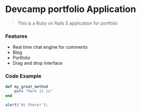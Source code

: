 # Devcamp portfolio Application

> This is a Ruby on Rails 5 application for portfolio

### Features

- Real time chat engine for comments
- Blog
- Portfolio
- Drag and drop interface


### Code Example

```ruby
def my_great_method
	puts "here it is"
end
```

```javascript
alert('Hi there!');
```

